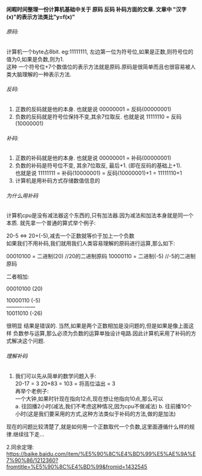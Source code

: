 #### 闲暇时间整理一份计算机基础中关于 原码 反码 补码方面的文章. 文章中 "汉字(x)"的表示方法类比"y=f(x)"

###### 原码:
计算机一个byte占8bit. eg:11111111, 左边第一位为符号位,如果是正数,则符号位的值为0,如果是负数,则为1.  
这种 一个符号位+7个数值位的表示方法就是原码.原码是很简单而且也很容易被人类大脑理解的一种表示方法.

###### 反码:
1. 正数的反码就是他的本身. 也就是说 00000001 = 反码(00000001)
2. 负数的反码就是符号位保持不变,其余7位取反. 也就是说 11111110 = 反码(10000001)

###### 补码:
1. 正数的补码就是他的本身. 也就是说 00000001 = 补码(00000001)
2. 负数的补码是符号位不变, 其余7位取反, 最后+1. (即在反码的基础上+1).   
也就是说 11111111 = 补码(10000001) = 反码(10000001)+1 = 11111110+1
3. 计算机是用补码方式存储数值信息的


###### 为什么用补码
计算机cpu是没有减法器这个东西的,只有加法器.因为减法和加法本身就是同一个本质.
就先拿一个普通的算式举个例子:  

20-5 <=> 20+(-5),减去一个正数就等价于加上一个负数  
如果我们不用补码,我们就用我们人类容易理解的原码进行运算,那么如下:

00010100 = 二进制(20) //20的二进制原码
10000110 = 二进制(-5) //-5的二进制原码  

二者相加:

00010100 (20)

10000110 (-5)   
———-——  
10011010 (-26)  

很明显 结果是错误的. 当然,如果是两个正数相加是没问题的,但是如果是像上面这样 负数参与运算,那么必须为负数的运算单独设计电路.因此计算机采用了补码的方式解决这个问题.

###### 理解补码
1. 我们可以先从简单的数学问题入手:  
20-17 = 3
20+83 = 103 = 将高位溢出 = 3  
再举个老例子:  
一个大钟,如果时针现在指向12点,现在想让他指向10点,那么可以  
a. 往回播2小时(减法,我们不考虑这种情况,因为cpu不做减法)
b. 往前播10个小时(这是我们要采用的方式,这种方法类似于补码的方法,做的是加法)  

现在的问题比较清楚了,就是如何用一个正数取代一个负数,这里面遵循什么样的规律.继续往下走...

2.同余定理:  
 https://baike.baidu.com/item/%E5%90%8C%E4%BD%99%E5%AE%9A%E7%90%86/1212360?fromtitle=%E5%90%8C%E4%BD%99&fromid=1432545
   
